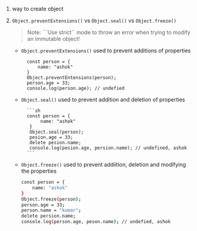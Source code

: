 1. way to create object

2. ```Object.preventExtensions()``` vs ```Object.seal()``` vs ```Object.freeze()```
    > Note: ```Use strict`` mode to throw an error when trying to modify an immutable object!
    - ```Object.preventExtensions()``` used to prevent additions of properties
    
            const person = {
                name: "ashok"
            }
            Object.preventEntensions(person);
            person.age = 33;
            console.log(person.age); // undefied
            
   - ```Object.seal()``` used to prevent addition and deletion of properties
   
           ```sh
           const person = {
                name: "ashok"
            }
            Object.seal(person);
            pesion.age = 33;
            delete pesion.name;
            console.log(pesion.age, persion.name); // undefined, ashok
           ```
   - ```Object.freeze()``` used to prevent addiition, deletion and modifying the properties
        ```sh
        const person = {
            name: "ashok"
        }
        Object.freeze(person);
        person.age = 33;
        person.name = "kumar";
        delete persion.name;
        console.log(person.age, peson.name); // undefied, ashok
        ```
